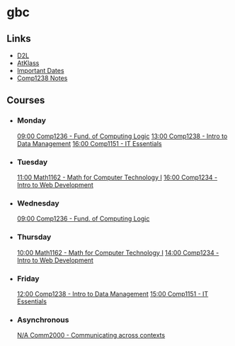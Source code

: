 # gbc

## Links
- [D2L](https://learn.georgebrown.ca)
- [AtKlass](https://app.atklass.com)
- [Important Dates](https://www.georgebrown.ca/current-students/important-dates?term=27246&category=131)
- [Comp1238 Notes](comp1238.md)

## Courses

  * ### Monday
      [09:00 Comp1236 - Fund. of Computing Logic](https://learn.georgebrown.ca/d2l/home/416378)
      [13:00 Comp1238 - Intro to Data Management](https://learn.georgebrown.ca/d2l/home/412494)
      [16:00 Comp1151 - IT Essentials](https://learn.georgebrown.ca/d2l/home/408347)
  * ### Tuesday
      [11:00 Math1162 - Math for Computer Technology I](https://learn.georgebrown.ca/d2l/home/405827)
      [16:00 Comp1234 - Intro to Web Development](https://learn.georgebrown.ca/d2l/home/416183)
  * ### Wednesday
      [09:00 Comp1236 - Fund. of Computing Logic](https://learn.georgebrown.ca/d2l/home/416378)
  * ### Thursday
      [10:00 Math1162 - Math for Computer Technology I](https://learn.georgebrown.ca/d2l/home/405827)
      [14:00 Comp1234 - Intro to Web Development](https://learn.georgebrown.ca/d2l/home/416183)
  * ### Friday
      [12:00 Comp1238 - Intro to Data Management](https://learn.georgebrown.ca/d2l/home/412494)
      [15:00 Comp1151 - IT Essentials](https://learn.georgebrown.ca/d2l/home/408347)
  * ### Asynchronous
      [N/A Comm2000 - Communicating across contexts](https://learn.georgebrown.ca/d2l/home/419814)
  
